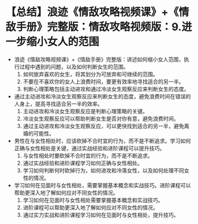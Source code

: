 # 【总结】浪迹《情敌攻略视频课》+《情敌手册》完整版：情敌攻略视频版：9.进一步缩小女人的范围

-   浪迹《情敌攻略视频课》+《情敌手册》完整版：讲述如何缩小女人范围，执行过程中遇到的问题，以及如何判断女生的范围。
    1.  如何放弃喜欢的女生，将其划分为可放弃和可继续的范围。
    2.  不要在不喜欢你的女人上浪费时间，要更有效率地寻找适合的另一半。
    3.  判断心理策略包括主动进攻和通过冷淡女生观察反应来判断女生的态度。
-   通过主动进攻和冷淡女生观察反应来判断女生的态度，避免浪费时间在错误的人身上，提高寻找适合另一半的效率。
    1.  主动进攻和冷淡女生观察反应是判断心理策略的关键。
    2.  冷淡女生观察反应可以帮助判断女生是否对你有意，避免浪费时间。
    3.  通过主动进攻和冷淡女生观察反应，可以更快找到适合的另一半，避免离婚的可能性。
-   男性在与女性相处时，应该砍掉不合时宜的行为，而不是不断追求。学习如何正确与女性相处是关键，通过实战经验和进阶课程可以提升技巧。
    1.  与女性相处时要砍掉不合时宜的行为，而不是不断追求。
    2.  通过实战经验和进阶课程学习如何正确与女性相处。
    3.  学习如何判断何时砍掉行为，如何进攻和冷落女性，以及如何处理不同女性的情况。
-   学习如何在见面时与女性相处，需要掌握基本概念和实战技巧。进阶课程可以帮助更深入地了解如何应对不同女性的情况。
    1.  学习如何在见面时与女性相处需要掌握基本概念和实战技巧。
    2.  进阶课程可以帮助更深入地了解如何应对不同女性的情况。
    3.  通过实力实战和进阶课程学习如何在见面时与女性相处，提升技巧。